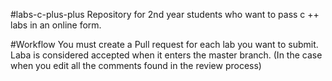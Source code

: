 #labs-c-plus-plus
Repository for 2nd year students who want to pass c ++ labs in an online form.

#Workflow
You must create a Pull request for each lab you want to submit. Laba is considered accepted when it enters the master branch. (In the case when you edit all the comments found in the review process)